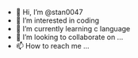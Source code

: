 - 👋 Hi, I’m @stan0047
- 👀 I’m interested in coding
- 🌱 I’m currently learning c language
- 💞️ I’m looking to collaborate on ...
- 📫 How to reach me ...

<!---
stan0047/stan0047 is a ✨ special ✨ repository because its `README.md` (this file) appears on your GitHub profile.
You can click the Preview link to take a look at your changes.
--->
